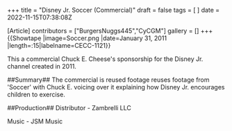 +++
title = "Disney Jr. Soccer (Commercial)"
draft = false
tags = [ ]
date = 2022-11-15T07:38:08Z

[Article]
contributors = ["BurgersNuggs445","CyCGM"]
gallery = []
+++
{{Showtape
|image=Soccer.png
|date=January 31, 2011
|length=:15|labelname=CECC-1121}}

This a commercial Chuck E. Cheese's sponsorship for the Disney Jr. channel created in 2011.

##Summary##
The commercial is reused footage reuses footage from 'Soccer' with Chuck E. voicing over it explaining how Disney Jr. encourages children to exercise.

##Production##
Distributor - Zambrelli LLC

Music - JSM Music
